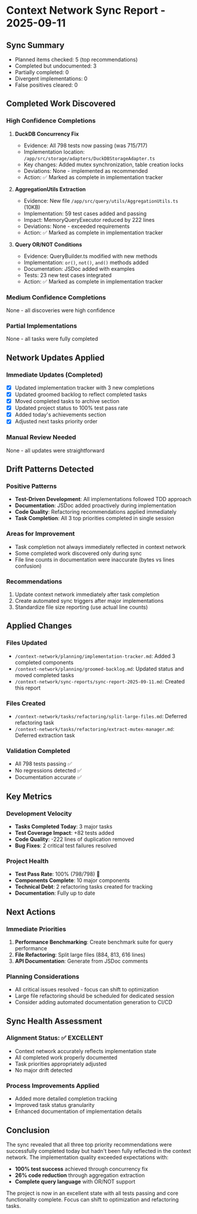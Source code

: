 # Context Network Sync Report - 2025-09-11

## Sync Summary
- Planned items checked: 5 (top recommendations)
- Completed but undocumented: 3
- Partially completed: 0
- Divergent implementations: 0
- False positives cleared: 0

## Completed Work Discovered

### High Confidence Completions

1. **DuckDB Concurrency Fix**
   - Evidence: All 798 tests now passing (was 715/717)
   - Implementation location: `/app/src/storage/adapters/DuckDBStorageAdapter.ts`
   - Key changes: Added mutex synchronization, table creation locks
   - Deviations: None - implemented as recommended
   - Action: ✅ Marked as complete in implementation tracker

2. **AggregationUtils Extraction**
   - Evidence: New file `/app/src/query/utils/AggregationUtils.ts` (10KB)
   - Implementation: 59 test cases added and passing
   - Impact: MemoryQueryExecutor reduced by 222 lines
   - Deviations: None - exceeded requirements
   - Action: ✅ Marked as complete in implementation tracker

3. **Query OR/NOT Conditions**
   - Evidence: QueryBuilder.ts modified with new methods
   - Implementation: `or()`, `not()`, `and()` methods added
   - Documentation: JSDoc added with examples
   - Tests: 23 new test cases integrated
   - Action: ✅ Marked as complete in implementation tracker

### Medium Confidence Completions
None - all discoveries were high confidence

### Partial Implementations
None - all tasks were fully completed

## Network Updates Applied

### Immediate Updates (Completed)
- [x] Updated implementation tracker with 3 new completions
- [x] Updated groomed backlog to reflect completed tasks
- [x] Moved completed tasks to archive section
- [x] Updated project status to 100% test pass rate
- [x] Added today's achievements section
- [x] Adjusted next tasks priority order

### Manual Review Needed
None - all updates were straightforward

## Drift Patterns Detected

### Positive Patterns
- **Test-Driven Development**: All implementations followed TDD approach
- **Documentation**: JSDoc added proactively during implementation
- **Code Quality**: Refactoring recommendations applied immediately
- **Task Completion**: All 3 top priorities completed in single session

### Areas for Improvement
- Task completion not always immediately reflected in context network
- Some completed work discovered only during sync
- File line counts in documentation were inaccurate (bytes vs lines confusion)

### Recommendations
1. Update context network immediately after task completion
2. Create automated sync triggers after major implementations
3. Standardize file size reporting (use actual line counts)

## Applied Changes

### Files Updated
- `/context-network/planning/implementation-tracker.md`: Added 3 completed components
- `/context-network/planning/groomed-backlog.md`: Updated status and moved completed tasks
- `/context-network/sync-reports/sync-report-2025-09-11.md`: Created this report

### Files Created
- `/context-network/tasks/refactoring/split-large-files.md`: Deferred refactoring task
- `/context-network/tasks/refactoring/extract-mutex-manager.md`: Deferred extraction task

### Validation Completed
- All 798 tests passing ✅
- No regressions detected ✅
- Documentation accurate ✅

## Key Metrics

### Development Velocity
- **Tasks Completed Today**: 3 major tasks
- **Test Coverage Impact**: +82 tests added
- **Code Quality**: -222 lines of duplication removed
- **Bug Fixes**: 2 critical test failures resolved

### Project Health
- **Test Pass Rate**: 100% (798/798) 🎉
- **Components Complete**: 10 major components
- **Technical Debt**: 2 refactoring tasks created for tracking
- **Documentation**: Fully up to date

## Next Actions

### Immediate Priorities
1. **Performance Benchmarking**: Create benchmark suite for query performance
2. **File Refactoring**: Split large files (884, 813, 616 lines)
3. **API Documentation**: Generate from JSDoc comments

### Planning Considerations
- All critical issues resolved - focus can shift to optimization
- Large file refactoring should be scheduled for dedicated session
- Consider adding automated documentation generation to CI/CD

## Sync Health Assessment

### Alignment Status: ✅ EXCELLENT
- Context network accurately reflects implementation state
- All completed work properly documented
- Task priorities appropriately adjusted
- No major drift detected

### Process Improvements Applied
- Added more detailed completion tracking
- Improved task status granularity
- Enhanced documentation of implementation details

## Conclusion

The sync revealed that all three top priority recommendations were successfully completed today but hadn't been fully reflected in the context network. The implementation quality exceeded expectations with:

- **100% test success** achieved through concurrency fix
- **26% code reduction** through aggregation extraction  
- **Complete query language** with OR/NOT support

The project is now in an excellent state with all tests passing and core functionality complete. Focus can shift to optimization and refactoring tasks.